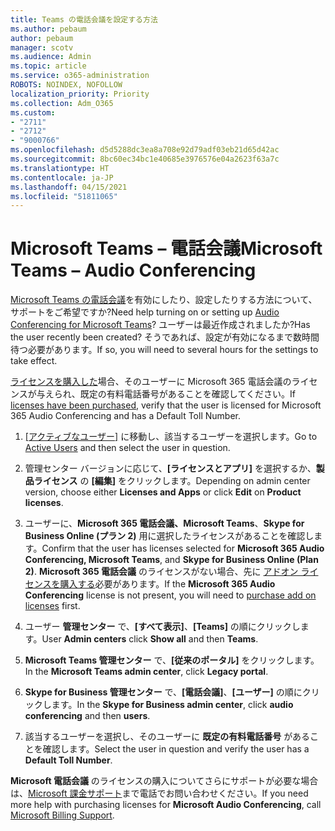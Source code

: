 ```yaml
---
title: Teams の電話会議を設定する方法
ms.author: pebaum
author: pebaum
manager: scotv
ms.audience: Admin
ms.topic: article
ms.service: o365-administration
ROBOTS: NOINDEX, NOFOLLOW
localization_priority: Priority
ms.collection: Adm_O365
ms.custom:
- "2711"
- "2712"
- "9000766"
ms.openlocfilehash: d5d5288dc3ea8a708e92d79adf03eb21d65d42ac
ms.sourcegitcommit: 8bc60ec34bc1e40685e3976576e04a2623f63a7c
ms.translationtype: HT
ms.contentlocale: ja-JP
ms.lasthandoff: 04/15/2021
ms.locfileid: "51811065"
---
```

# <a name="microsoft-teams--audio-conferencing"></a><span data-ttu-id="4ac00-102">Microsoft Teams – 電話会議</span><span class="sxs-lookup"><span data-stu-id="4ac00-102">Microsoft Teams – Audio Conferencing</span></span>

<span data-ttu-id="4ac00-103">[Microsoft Teams の電話会議](https://docs.microsoft.com/microsoftteams/set-up-audio-conferencing-in-teams)を有効にしたり、設定したりする方法について、サポートをご希望ですか?</span><span class="sxs-lookup"><span data-stu-id="4ac00-103">Need help turning on or setting up [Audio Conferencing for Microsoft Teams](https://docs.microsoft.com/microsoftteams/set-up-audio-conferencing-in-teams)?</span></span>  <span data-ttu-id="4ac00-104">ユーザーは最近作成されましたか?</span><span class="sxs-lookup"><span data-stu-id="4ac00-104">Has the user recently been created?</span></span> <span data-ttu-id="4ac00-105">そうであれば、設定が有効になるまで数時間待つ必要があります。</span><span class="sxs-lookup"><span data-stu-id="4ac00-105">If so, you will need to several hours for the settings to take effect.</span></span>

<span data-ttu-id="4ac00-106">[ライセンスを購入した](https://docs.microsoft.com/microsoftteams/set-up-audio-conferencing-in-teams#step-2-get-and-assign-licenses)場合、そのユーザーに Microsoft 365 電話会議のライセンスが与えられ、既定の有料電話番号があることを確認してください。</span><span class="sxs-lookup"><span data-stu-id="4ac00-106">If [licenses have been purchased](https://docs.microsoft.com/microsoftteams/set-up-audio-conferencing-in-teams#step-2-get-and-assign-licenses), verify that the user is licensed for Microsoft 365 Audio Conferencing and has a Default Toll Number.</span></span>

1. <span data-ttu-id="4ac00-107">[[アクティブなユーザー]](https://admin.microsoft.com/Adminportal/Home?source=applauncher#/users) に移動し、該当するユーザーを選択します。</span><span class="sxs-lookup"><span data-stu-id="4ac00-107">Go to [Active Users](https://admin.microsoft.com/Adminportal/Home?source=applauncher#/users) and then select the user in question.</span></span>

2. <span data-ttu-id="4ac00-108">管理センター バージョンに応じて、**[ライセンスとアプリ]** を選択するか、**製品ライセンス** の **[編集]** をクリックします。</span><span class="sxs-lookup"><span data-stu-id="4ac00-108">Depending on admin center version, choose either **Licenses and Apps** or click **Edit** on **Product licenses**.</span></span>

3. <span data-ttu-id="4ac00-109">ユーザーに、**Microsoft 365 電話会議、Microsoft Teams**、**Skype for Business Online (プラン 2)** 用に選択したライセンスがあることを確認します。</span><span class="sxs-lookup"><span data-stu-id="4ac00-109">Confirm that the user has licenses selected for **Microsoft 365 Audio Conferencing, Microsoft Teams**, and **Skype for Business Online (Plan 2)**.</span></span> <span data-ttu-id="4ac00-110">**Microsoft 365 電話会議** のライセンスがない場合、先に [アドオン ライセンスを購入する](https://docs.microsoft.com/microsoftteams/teams-add-on-licensing/microsoft-teams-add-on-licensing?tabs=small-business)必要があります。</span><span class="sxs-lookup"><span data-stu-id="4ac00-110">If the **Microsoft 365 Audio Conferencing** license is not present, you will need to [purchase add on licenses](https://docs.microsoft.com/microsoftteams/teams-add-on-licensing/microsoft-teams-add-on-licensing?tabs=small-business) first.</span></span>

4. <span data-ttu-id="4ac00-111">ユーザー **管理センター** で、**[すべて表示]**、**[Teams]** の順にクリックします。</span><span class="sxs-lookup"><span data-stu-id="4ac00-111">User **Admin centers** click **Show all** and then **Teams**.</span></span>

5. <span data-ttu-id="4ac00-112">**Microsoft Teams 管理センター** で、**[従来のポータル]** をクリックします。</span><span class="sxs-lookup"><span data-stu-id="4ac00-112">In the **Microsoft Teams admin center**, click **Legacy portal**.</span></span>

6. <span data-ttu-id="4ac00-113">**Skype for Business 管理センター** で、**[電話会議]**、**[ユーザー]** の順にクリックします。</span><span class="sxs-lookup"><span data-stu-id="4ac00-113">In the **Skype for Business admin center**, click **audio conferencing** and then **users**.</span></span>

7. <span data-ttu-id="4ac00-114">該当するユーザーを選択し、そのユーザーに **既定の有料電話番号** があることを確認します。</span><span class="sxs-lookup"><span data-stu-id="4ac00-114">Select the user in question and verify the user has a **Default Toll Number**.</span></span>

<span data-ttu-id="4ac00-115">**Microsoft 電話会議** のライセンスの購入についてさらにサポートが必要な場合は、[Microsoft 課金サポート](https://docs.microsoft.com/microsoft-365/admin/contact-support-for-business-products?view=o365-worldwide#phone-support)まで電話でお問い合わせください。</span><span class="sxs-lookup"><span data-stu-id="4ac00-115">If you need more help with purchasing licenses for **Microsoft Audio Conferencing**, call [Microsoft Billing Support](https://docs.microsoft.com/microsoft-365/admin/contact-support-for-business-products?view=o365-worldwide#phone-support).</span></span>
